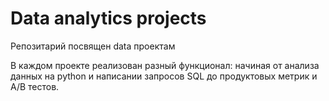 # Data analytics projects 
Репозитарий посвящен data проектам 

В каждом проекте реализован разный функционал: начиная от анализа данных на python и написании запросов SQL до продуктовых метрик и A/B тестов.
